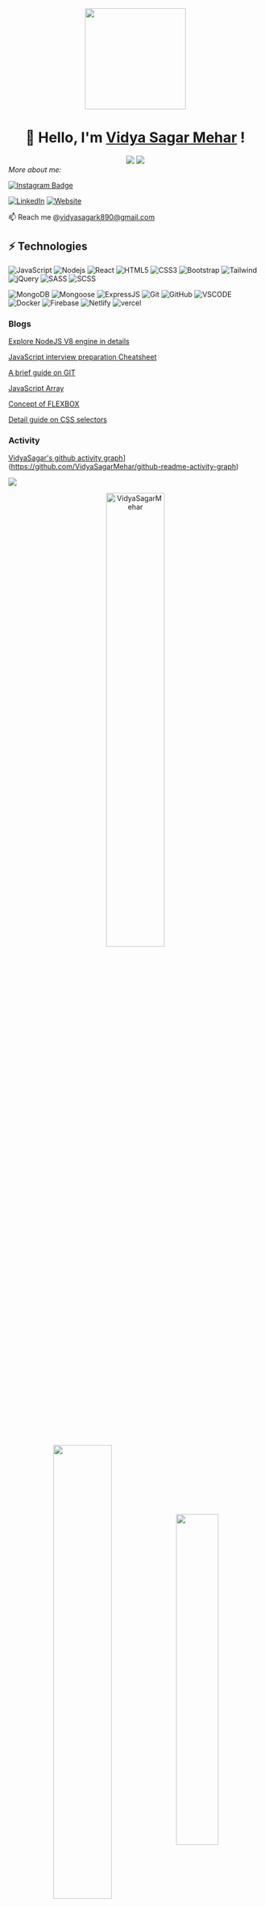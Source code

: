 <div align='center'>
<img src="https://capsule-render.vercel.app/api?type=waving&height=200&text=Hello_World;%20&fontAlign=75&fontAlignY=40&color=gradient" height="200"/>

# 👋 Hello, I'm [Vidya Sagar Mehar](https://vidya-sagar-portfolio.netlify.app/) ! 

<img src="https://readme-typing-svg.herokuapp.com/?color=016EEA&width=300&vCenter=true&lines=Hello+World!;I+code+and+drink+coffee;I+love+to+play+videogames" />
<img src="https://user-images.githubusercontent.com/73097560/115834477-dbab4500-a447-11eb-908a-139a6edaec5c.gif">

</div>
 <i >More about me:</i>

[![Instagram Badge](https://img.shields.io/badge/-vidyasagar__cherry-black?style=flat-square&logo=instagram&logoColor=white&link=https://www.instagram.com/vidyasagar_cherry/)](https://www.instagram.com/vidyasagar_cherry/)<p>
 <a href="https://www.linkedin.com/in/vidya-sagar-mehar-bb576814a/" target="_blank"><img src="https://img.shields.io/badge/LinkedIn-%230077B5.svg?&style=flat-square&logo=linkedin&logoColor=black" alt="LinkedIn"></a>
 <a href="https://vidya-sagar-portfolio.netlify.app/" target="_blank"><img src="https://img.shields.io/badge/My_Website-%230A0A0A.svg?&style=flat-square&logo=DEV.to&logoColor=white" alt="Website"></a>
 <a></a>
</p>


📫 Reach me @vidyasagark890@gmail.com

<!-- 
### Things I made
[![todo](https://user-images.githubusercontent.com/92782806/194139424-9d65de93-70de-4370-9dbb-f6da5dbdefc9.png)](https://todoaddlist.netlify.app/) -->

## ⚡ Technologies

![JavaScript](https://img.shields.io/badge/-JavaScript-black?style=flat-square&logo=javascript)
![Nodejs](https://img.shields.io/badge/-Nodejs-black?style=flat-square&logo=Node.js)
![React](https://img.shields.io/badge/-React-black?style=flat-square&logo=react)
![HTML5](https://img.shields.io/badge/-HTML5-black?style=flat-square&logo=html5&logoColor=white)
![CSS3](https://img.shields.io/badge/-CSS3-black?style=flat-square&logo=css3)
![Bootstrap](https://img.shields.io/badge/-Bootstrap-black?style=flat-square&logo=bootstrap)
![Tailwind](https://img.shields.io/badge/-tailwind-black?style=flat-square&logo=tailwind-css)
![jQuery](https://img.shields.io/badge/-jQyery-black?style=flat-square&logo=jquery)
![SASS](https://img.shields.io/badge/-SASS-black?style=flat-square&logo=sass)
![SCSS](https://img.shields.io/badge/-SCSS-black?style=flat-square&logo=scss)


![MongoDB](https://img.shields.io/badge/-MongoDB-black?style=flat-square&logo=mongodb)
![Mongoose](https://img.shields.io/badge/-mongoose-black?style=flat-square&logo=mongodb)
![ExpressJS](https://img.shields.io/badge/-ExpressJS-black?style=flat-square&logo=Express)
![Git](https://img.shields.io/badge/-Git-black?style=flat-square&logo=git)
![GitHub](https://img.shields.io/badge/-GitHub-181717?style=flat-square&logo=github)
![VSCODE](https://img.shields.io/badge/-VSCode-181717?style=flat-square&logo=visual-studio-code)
![Docker](https://img.shields.io/badge/-Docker-black?style=flat-square&logo=docker)
![Firebase](https://img.shields.io/badge/-Firebase-black?style=flat-square&logo=firebase)
![Netlify](https://img.shields.io/badge/-netlify-black?style=flat-square&logo=netlify)
![vercel](https://img.shields.io/badge/-vercel-black?style=flat-square&logo=vercel)


### Blogs 
[Explore NodeJS V8 engine in details](https://vidyasagar.hashnode.dev/explore-nodejs-v8-engine-in-details)

[JavaScript interview preparation Cheatsheet](https://tealfeed.com/javascript-interview-preparation-cheat-sheet-8dhxd)

[A brief guide on GIT](https://vidyasagar.hashnode.dev/a-brief-guide-about-git)

[JavaScript Array](https://vidyasagar.hashnode.dev/javascript-array)

[Concept of FLEXBOX](https://vidyasagar.hashnode.dev/concept-of-flexbox-in-detail)

[Detail guide on CSS selectors](https://vidyasagar.hashnode.dev/detail-guide-on-css-selector)



 ### Activity

[VidyaSagar's github activity graph](https://github-readme-activity-graph.cyclic.app/graph?username=VidyaSagarMehar&theme=github)](https://github.com/VidyaSagarMehar/github-readme-activity-graph)

<img src="https://user-images.githubusercontent.com/73097560/115834477-dbab4500-a447-11eb-908a-139a6edaec5c.gif">

 <p align="center"> <img width="48%" src="https://github-readme-streak-stats.herokuapp.com/?user=VidyaSagarMehar&theme=highcontrast&hide_border=true" alt="VidyaSagarMehar" /></p>

<p align="center">
  <img width="48%"  align="center" src="https://github-readme-stats.vercel.app/api/top-langs/?username=VidyaSagarMehar&theme=dark&hide_langs_below=1&layout=compact" />
  <img width="41%"  align="center" src="https://github-readme-stats.vercel.app/api?username=VidyaSagarMehar&show_icons=true&theme=dark&line_height=31"/>
</p>



<img src="https://user-images.githubusercontent.com/73097560/115834477-dbab4500-a447-11eb-908a-139a6edaec5c.gif">
